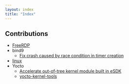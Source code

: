 ```yaml
---
layout: index
title: "Index"
---
```


## Contributions
* [FreeRDP](https://github.com/FreeRDP/FreeRDP/commits?author=zhangzl2013)
* bind9
  * [Fix crash caused by race condition in timer creation](https://gitlab.isc.org/isc-projects/bind9/commit/21966423cd7101a60ddfb3cf11f04f71c9fdd7b7)
* [linux](https://git.kernel.org/pub/scm/linux/kernel/git/torvalds/linux.git/log/?qt=author&q=zhaolong+zhang)
* Yocto
  * [Accelerate out-of-tree kernel module built in eSDK](https://bugzilla.yoctoproject.org/show_bug.cgi?id=13113)
  * [yocto-kernel-tools](https://git.yoctoproject.org/cgit/cgit.cgi/yocto-kernel-tools/log/?qt=author&q=zhaolong)
